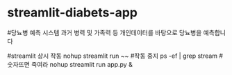 # streamlit-diabets-app

#당뇨병 예측 시스템
과거 병력 및 가족력 등 개인데이터를 바탕으로 당뇨병을 예측합니다

#streamlit 상시 작동
nohup streamlit run ~~
#작동 중지
ps -ef | grep stream
#숫자뜨면 죽여라
nohup streamlit run app.py &

